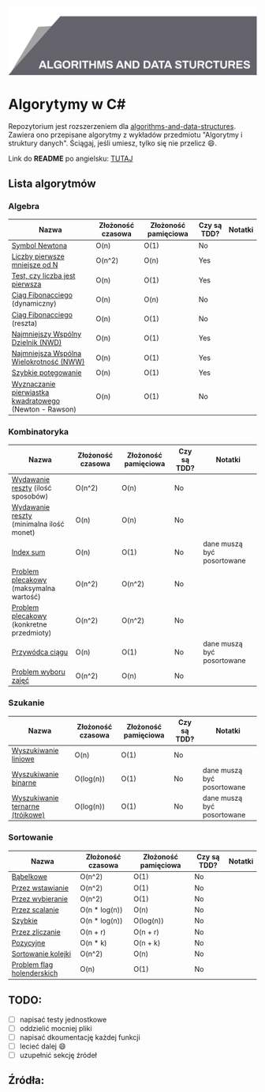 ![Algorytmy i struktury danych](top_banner.png)

# Algorytymy w C#

Repozytorium jest rozszerzeniem dla [algorithms-and-data-structures](https://github.com/BordowyRydwan/algorithms-and-data-structures). Zawiera ono przepisane algorytmy z wykładów przedmiotu "Algorytmy i struktury danych". Ściągaj, jeśli umiesz, tylko się nie przelicz :smile:.

Link do **README** po angielsku: [TUTAJ](README.md)

##  Lista algorytmów

### Algebra

Nazwa | Złożoność czasowa | Złożoność pamięciowa | Czy są TDD? | Notatki
-----| ----------------| ----------------- | ------ | -----
[Symbol Newtona](/algorithms/algebra/binomial_coefficient) | O(n) | O(1) | No |
[Liczby pierwsze mniejsze od N](algorithms/algebra/erathostenes_sieve) | O(n^2) | O(n) | Yes |
[Test, czy liczba jest pierwsza](/algorithms/algebra/erathostenes_sieve) | O(n) | O(1) | Yes |
[Ciąg Fibonacciego](/algorithms/algebra/fibonacci_seq) (dynamiczny) | O(n) | O(n) | No |
[Ciąg Fibonacciego](/algorithms/algebra/fibonacci_seq) (reszta) | O(n) | O(1) | No |
[Najmniejszy Wspólny Dzielnik (NWD)](/algorithms/algebra/gcd_lcm) | O(n) | O(1) | Yes |
[Najmniejsza Wspólna Wielokrotność (NWW)](/algorithms/algebra/gcd_lcm) | O(n) | O(1) | Yes |
[Szybkie potęgowanie](/algebra/quick_power) | O(n) | O(1) | Yes |
[Wyznaczanie pierwiastka kwadratowego](algorithms/algebra/square_root) (Newton - Rawson) | O(n) | O(1) | No |

### Kombinatoryka

Nazwa | Złożoność czasowa | Złożoność pamięciowa | Czy są TDD? | Notatki
-----| ----------------| ----------------- | ------ | -----
[Wydawanie reszty](/algorithms/combinatorics/giving_change) (ilość sposobów) | O(n^2) | O(n) | No |
[Wydawanie reszty](/algorithms/combinatorics/giving_change) (minimalna ilość monet) | O(n) | O(n) | No |
[Index sum](/algorithms/combinatorics/index_sum) | O(n) | O(1) | No | dane muszą być posortowane
[Problem plecakowy](/algorithms/combinatorics/knapsack_problem) (maksymalna wartość) | O(n^2) | O(n^2) | No |
[Problem plecakowy](/algorithms/combinatorics/knapsack_problem) (konkretne przedmioty) | O(n^2) | O(n^2) | No |
[Przywódca ciągu](/algorithms/combinatorics/master_element) | O(n) | O(1) | No | dane muszą być posortowane
[Problem wyboru zajęć](/algorithms/combinatorics/separated_tasks_problem) | O(n^2) | O(n) | No | 

### Szukanie

Nazwa | Złożoność czasowa | Złożoność pamięciowa | Czy są TDD? | Notatki
-----| ----------------| ----------------- | ------ | -----
[Wyszukiwanie liniowe](/algorithms/searching/linear_search) | O(n) | O(1) | No |
[Wyszukiwanie binarne](/algorithms/searching/binary_search) | O(log(n)) | O(1) | No | dane muszą być posortowane
[Wyszukiwanie ternarne (trójkowe)](/algorithms/searching/ternary_search) | O(log(n)) | O(1) | No | dane muszą być posortowane

### Sortowanie

Nazwa | Złożoność czasowa | Złożoność pamięciowa | Czy są TDD? | Notatki
-----| ----------------| ----------------- | ------ | -----
[Bąbelkowe](/algorithms/sorting/bubble_sort) | O(n^2) | O(1) | No |
[Przez wstawianie](/algorithms/sorting/insertion_sort) | O(n^2) | O(1) | No |
[Przez wybieranie](/algorithms/sorting/seleciton_sort) | O(n^2) | O(1) | No |
[Przez scalanie](/algorithms/sorting/merge_sort) | O(n * log(n)) | O(n) | No |
[Szybkie](/algorithms/sorting/quick_sort) | O(n * log(n)) | O(log(n)) | No |
[Przez zliczanie](/algorithms/sorting/counting_sort) | O(n + r) | O(n + r) | No |
[Pozycyjne](/algorithms/sorting/radix_sort) | O(n * k) | O(n + k) | No |
[Sortowanie kolejki](/algorithms/sorting/queue_sort) | O(n^2) | O(n) | No |
[Problem flag holenderskich](/algorithms/sorting/flag_problem) | O(n) | O(1) | No |

## TODO:

- [ ] napisać testy jednostkowe
- [ ] oddzielić mocniej pliki
- [ ] napisać dkoumentację każdej funkcji
- [ ] lecieć dalej :smile:
- [ ] uzupełnić sekcję źródeł

## Źródła:
